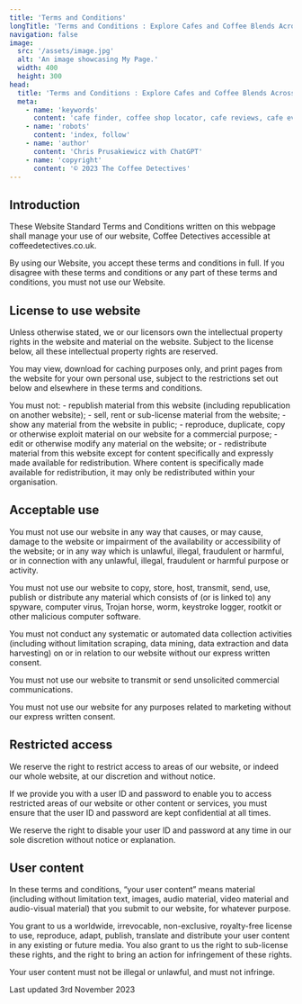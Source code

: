 ```yaml
---
title: 'Terms and Conditions'
longTitle: 'Terms and Conditions : Explore Cafes and Coffee Blends Across Tyne & Wear'
navigation: false
image:
  src: '/assets/image.jpg'
  alt: 'An image showcasing My Page.'
  width: 400
  height: 300
head:
  title: 'Terms and Conditions : Explore Cafes and Coffee Blends Across Tyne & Wear'
  meta:
    - name: 'keywords'
      content: 'cafe finder, coffee shop locator, cafe reviews, cafe events, cafe news, speciality coffee, cafe blog, coffee culture'
    - name: 'robots'
      content: 'index, follow'
    - name: 'author'
      content: 'Chris Prusakiewicz with ChatGPT'
    - name: 'copyright'
      content: '© 2023 The Coffee Detectives'
---
```


## Introduction
<p>These Website Standard Terms and Conditions written on this webpage shall manage your use of our website, Coffee Detectives accessible at coffeedetectives.co.uk.
<p>By using our Website, you accept these terms and conditions in full. If you disagree with these terms and conditions or any part of these terms and conditions, you must not use our Website.

## License to use website
<p>Unless otherwise stated, we or our licensors own the intellectual property rights in the website and material on the website. Subject to the license below, all these intellectual property rights are reserved.
<p>You may view, download for caching purposes only, and print pages from the website for your own personal use, subject to the restrictions set out below and elsewhere in these terms and conditions.
<p>You must not:
- republish material from this website (including republication on another website);
- sell, rent or sub-license material from the website;
- show any material from the website in public;
- reproduce, duplicate, copy or otherwise exploit material on our website for a commercial purpose;
- edit or otherwise modify any material on the website; or
- redistribute material from this website except for content specifically and expressly made available for redistribution. Where content is specifically made available for redistribution, it may only be redistributed within your organisation.

## Acceptable use
<p>You must not use our website in any way that causes, or may cause, damage to the website or impairment of the availability or accessibility of the website; or in any way which is unlawful, illegal, fraudulent or harmful, or in connection with any unlawful, illegal, fraudulent or harmful purpose or activity.
<p>You must not use our website to copy, store, host, transmit, send, use, publish or distribute any material which consists of (or is linked to) any spyware, computer virus, Trojan horse, worm, keystroke logger, rootkit or other malicious computer software.
<p>You must not conduct any systematic or automated data collection activities (including without limitation scraping, data mining, data extraction and data harvesting) on or in relation to our website without our express written consent.
<p>You must not use our website to transmit or send unsolicited commercial communications.
<p>You must not use our website for any purposes related to marketing without our express written consent.

## Restricted access
<p>We reserve the right to restrict access to areas of our website, or indeed our whole website, at our discretion and without notice.
<p>If we provide you with a user ID and password to enable you to access restricted areas of our website or other content or services, you must ensure that the user ID and password are kept confidential at all times.
<p>We reserve the right to disable your user ID and password at any time in our sole discretion without notice or explanation.

## User content
<p>In these terms and conditions, “your user content” means material (including without limitation text, images, audio material, video material and audio-visual material) that you submit to our website, for whatever purpose.
<p>You grant to us a worldwide, irrevocable, non-exclusive, royalty-free license to use, reproduce, adapt, publish, translate and distribute your user content in any existing or future media. You also grant to us the right to sub-license these rights, and the right to bring an action for infringement of these rights.
<p>Your user content must not be illegal or unlawful, and must not infringe.

<p>Last updated 3rd November 2023